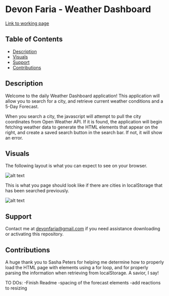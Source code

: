 # Devon Faria - Weather Dashboard

[Link to working page](https://devonfaria.github.io/weather-application/)




## Table of Contents

* [Description](#description)
* [Visuals](#visuals)
* [Support](#Support)
* [Contributions](#contributions)




## Description

Welcome to the daily Weather Dashboard application! This application will allow you to search for a city, and retrieve current weather conditions and a 5-Day Forecast.

When you search a city, the javascript will attempt to pull the city coordinates from Open Weather API. If it is found, the application will begin fetching weather data to generate the HTML elements that appear on the right, and create a saved search button in the search bar. If not, it will show an error.

## Visuals

The following layout is what you can expect to see on your browser.

![alt text](./assets/images/Work-Day-Scheduler-start.png)

This is what you page should look like if there are cities in localStorage that has been searched previously.

![alt text](./assets/images/Work-Day-Scheduler-filled.png)

## Support

Contact me at devonfaria@gmail.com if you need assistance downloading or activating this repository.

## Contributions

A huge thank you to Sasha Peters for helping me determine how to properly load the HTML page with elements using a for loop, and for properly parsing the information when retrieving from localStorage. A savior, I say!


TO DOs:
-Finish Readme
-spacing of the forecast elements
-add reactions to resizing
